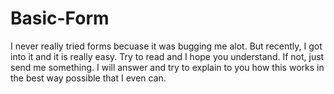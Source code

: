 # Basic-Form
I never really tried forms becuase it was bugging me alot. But recently, I got into it and it is really easy. Try to read and I hope you understand. If not, just send me something.
I will answer and try to explain to you how this works in the best way possible that I even can.
